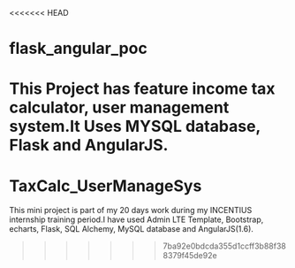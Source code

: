 <<<<<<< HEAD
# flask_angular_poc

This Project has feature income tax calculator, user management system.It Uses MYSQL database, Flask and AngularJS.
=======
# TaxCalc_UserManageSys
This mini project is part of my 20 days work during my INCENTIUS internship training period.I have used Admin LTE Template, Bootstrap, echarts, Flask, SQL Alchemy, MySQL database and AngularJS(1.6).
>>>>>>> 7ba92e0bdcda355d1ccff3b88f388379f45de92e
